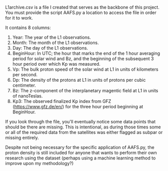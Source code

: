 L1archive.csv is a file I created that serves as the backbone of this project.
You must provide the script AAFS.py a location to access the file in order for
it to work.

It contains 8 columns:

1) Year:
The year of the L1 observations.
3) Month:
The month of the L1 observations.
4) Day:
The day of the L1 observations.
5) BeginHour:
In UTC; the hour that marks the end of the 1 hour averaging period for solar wind and Bz,
and the beginning of the subsequent 3 hour period over which Kp was measured.
6) Vp:
The bulk proton speed of the solar wind at L1 in units of kilometers per second.
7) Dp:
The density of the protons at L1 in units of protons per cubic centimeter.
8) Bz:
The z-component of the interplanetary magentic field at L1 in units of nanoTeslas.
9) Kp3:
The observed finalized Kp index from GFZ (https://www.gfz.de/en/) for the three hour
period beginning at BeginHour.

If you look through the file, you'll eventually notice some data points that should be
there are missing. This is intentional, as during those times some or all of the required
data from the satellites was either flagged as subpar or missing entirely. 

Despite not being necessary for the specific application of AAFS.py, the proton density
is still included for anyone that wants to perform their own research using the dataset
(perhaps using a machine learning method to improve upon my methodology?)
